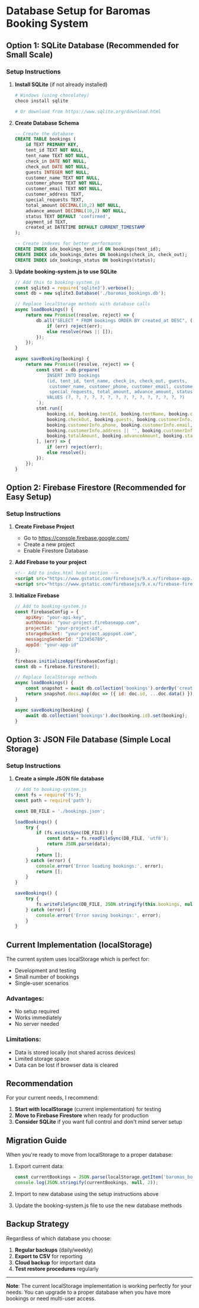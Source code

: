 # Database Setup for Baromas Booking System

## Option 1: SQLite Database (Recommended for Small Scale)

### Setup Instructions

1. **Install SQLite** (if not already installed)
   ```bash
   # Windows (using chocolatey)
   choco install sqlite
   
   # Or download from https://www.sqlite.org/download.html
   ```

2. **Create Database Schema**
   ```sql
   -- Create the database
   CREATE TABLE bookings (
       id TEXT PRIMARY KEY,
       tent_id TEXT NOT NULL,
       tent_name TEXT NOT NULL,
       check_in DATE NOT NULL,
       check_out DATE NOT NULL,
       guests INTEGER NOT NULL,
       customer_name TEXT NOT NULL,
       customer_phone TEXT NOT NULL,
       customer_email TEXT NOT NULL,
       customer_address TEXT,
       special_requests TEXT,
       total_amount DECIMAL(10,2) NOT NULL,
       advance_amount DECIMAL(10,2) NOT NULL,
       status TEXT DEFAULT 'confirmed',
       payment_id TEXT,
       created_at DATETIME DEFAULT CURRENT_TIMESTAMP
   );

   -- Create indexes for better performance
   CREATE INDEX idx_bookings_tent_id ON bookings(tent_id);
   CREATE INDEX idx_bookings_dates ON bookings(check_in, check_out);
   CREATE INDEX idx_bookings_status ON bookings(status);
   ```

3. **Update booking-system.js to use SQLite**
   ```javascript
   // Add this to booking-system.js
   const sqlite3 = require('sqlite3').verbose();
   const db = new sqlite3.Database('./baromas_bookings.db');

   // Replace localStorage methods with database calls
   async loadBookings() {
       return new Promise((resolve, reject) => {
           db.all("SELECT * FROM bookings ORDER BY created_at DESC", (err, rows) => {
               if (err) reject(err);
               else resolve(rows || []);
           });
       });
   }

   async saveBooking(booking) {
       return new Promise((resolve, reject) => {
           const stmt = db.prepare(`
               INSERT INTO bookings 
               (id, tent_id, tent_name, check_in, check_out, guests, 
                customer_name, customer_phone, customer_email, customer_address, 
                special_requests, total_amount, advance_amount, status, payment_id)
               VALUES (?, ?, ?, ?, ?, ?, ?, ?, ?, ?, ?, ?, ?, ?, ?)
           `);
           stmt.run([
               booking.id, booking.tentId, booking.tentName, booking.checkIn, 
               booking.checkOut, booking.guests, booking.customerInfo.name,
               booking.customerInfo.phone, booking.customerInfo.email,
               booking.customerInfo.address || '', booking.customerInfo.specialRequests || '',
               booking.totalAmount, booking.advanceAmount, booking.status, booking.paymentId
           ], (err) => {
               if (err) reject(err);
               else resolve();
           });
       });
   }
   ```

## Option 2: Firebase Firestore (Recommended for Easy Setup)

### Setup Instructions

1. **Create Firebase Project**
   - Go to https://console.firebase.google.com/
   - Create a new project
   - Enable Firestore Database

2. **Add Firebase to your project**
   ```html
   <!-- Add to index.html head section -->
   <script src="https://www.gstatic.com/firebasejs/9.x.x/firebase-app.js"></script>
   <script src="https://www.gstatic.com/firebasejs/9.x.x/firebase-firestore.js"></script>
   ```

3. **Initialize Firebase**
   ```javascript
   // Add to booking-system.js
   const firebaseConfig = {
       apiKey: "your-api-key",
       authDomain: "your-project.firebaseapp.com",
       projectId: "your-project-id",
       storageBucket: "your-project.appspot.com",
       messagingSenderId: "123456789",
       appId: "your-app-id"
   };

   firebase.initializeApp(firebaseConfig);
   const db = firebase.firestore();

   // Replace localStorage methods
   async loadBookings() {
       const snapshot = await db.collection('bookings').orderBy('createdAt', 'desc').get();
       return snapshot.docs.map(doc => ({ id: doc.id, ...doc.data() }));
   }

   async saveBooking(booking) {
       await db.collection('bookings').doc(booking.id).set(booking);
   }
   ```

## Option 3: JSON File Database (Simple Local Storage)

### Setup Instructions

1. **Create a simple JSON file database**
   ```javascript
   // Add to booking-system.js
   const fs = require('fs');
   const path = require('path');

   const DB_FILE = './bookings.json';

   loadBookings() {
       try {
           if (fs.existsSync(DB_FILE)) {
               const data = fs.readFileSync(DB_FILE, 'utf8');
               return JSON.parse(data);
           }
           return [];
       } catch (error) {
           console.error('Error loading bookings:', error);
           return [];
       }
   }

   saveBookings() {
       try {
           fs.writeFileSync(DB_FILE, JSON.stringify(this.bookings, null, 2));
       } catch (error) {
           console.error('Error saving bookings:', error);
       }
   }
   ```

## Current Implementation (localStorage)

The current system uses localStorage which is perfect for:
- Development and testing
- Small number of bookings
- Single-user scenarios

### Advantages:
- No setup required
- Works immediately
- No server needed

### Limitations:
- Data is stored locally (not shared across devices)
- Limited storage space
- Data can be lost if browser data is cleared

## Recommendation

For your current needs, I recommend:

1. **Start with localStorage** (current implementation) for testing
2. **Move to Firebase Firestore** when ready for production
3. **Consider SQLite** if you want full control and don't mind server setup

## Migration Guide

When you're ready to move from localStorage to a proper database:

1. Export current data:
   ```javascript
   const currentBookings = JSON.parse(localStorage.getItem('baromas_bookings') || '[]');
   console.log(JSON.stringify(currentBookings, null, 2));
   ```

2. Import to new database using the setup instructions above

3. Update the booking-system.js file to use the new database methods

## Backup Strategy

Regardless of which database you choose:

1. **Regular backups** (daily/weekly)
2. **Export to CSV** for reporting
3. **Cloud backup** for important data
4. **Test restore procedures** regularly

---

**Note**: The current localStorage implementation is working perfectly for your needs. You can upgrade to a proper database when you have more bookings or need multi-user access. 